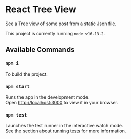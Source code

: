 # React Tree View
See a Tree view of some post from a static Json file. 

This project is currently running `node v16.13.2`.

## Available Commands

### `npm i`
To build the project.

### `npm start`

Runs the app in the development mode.\
Open [http://localhost:3000](http://localhost:3000) to view it in your browser.

### `npm test`

Launches the test runner in the interactive watch mode.\
See the section about [running tests](https://facebook.github.io/create-react-app/docs/running-tests) for more information.
